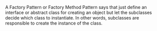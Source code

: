 A Factory Pattern or Factory Method Pattern says that just define an interface or abstract class for creating an object
but let the subclasses decide which class to instantiate. In other words, subclasses are responsible to create the
instance of the class.